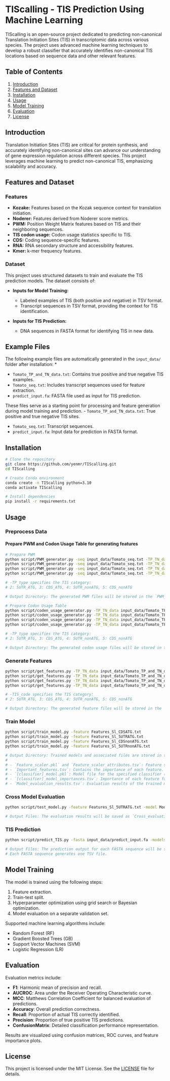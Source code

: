 # TIScalling - TIS Prediction Using Machine Learning

TIScalling is an open-source project dedicated to predicting non-canonical Translation Initiation Sites (TIS) in transcriptomic data across various species. The project uses advanced machine learning techniques to develop a robust classifier that accurately identifies non-canonical TIS locations based on sequence data and other relevant features.

## Table of Contents

1. [Introduction](#introduction)
2. [Features and Dataset](#features-and-dataset)
3. [Installation](#installation)
4. [Usage](#usage)
5. [Model Training](#model-training)
6. [Evaluation](#evaluation)
7. [License](#license)

## Introduction
Translation Initiation Sites (TIS) are critical for protein synthesis, and accurately identifying non-canonical sites can advance our understanding of gene expression regulation across different species. This project leverages machine learning to predict non-canonical TIS, emphasizing scalability and accuracy.

## Features and Dataset

### Features
- **Kozake:** Features based on the Kozak sequence context for translation initiation.
- **Noderer:** Features derived from Noderer score metrics.
- **PWM:** Position Weight Matrix features based on TIS and their neighboring sequences.
- **TIS codon usage:** Codon usage statistics specific to TIS.
- **CDS:** Coding sequence-specific features.
- **RNA:** RNA secondary structure and accessibility features.
- **Kmer:** k-mer frequency features.

### Dataset

This project uses structured datasets to train and evaluate the TIS prediction models. The dataset consists of:

- **Inputs for Model Training:**
  - Labeled examples of TIS (both positive and negative) in TSV format.
  - Transcript sequences in TSV format, providing the context for TIS identification.

- **Inputs for TIS Prediction:**
  - DNA sequences in FASTA format for identifying TIS in new data.

## Example Files

The following example files are automatically generated in the `input_data/` folder after installation:
*
  - `Tomato_TP_and_TN_data.txt`: Contains true positive and true negative TIS examples.
  - `Tomato_seq.txt`: Includes transcript sequences used for feature extraction.
  - `predict_input.fa`: FASTA file used as input for TIS prediction.

These files serve as a starting point for processing and feature generation during model training and prediction.  - `Tomato_TP_and_TN_data.txt`: True positive and true negative TIS sites.
  - `Tomato_seq.txt`: Transcript sequences.
  - `predict_input.fa`: Input data for prediction in FASTA format.

## Installation

```bash
# Clone the repository
git clone https://github.com/yenmr/TIScalling.git
cd TIScalling

# Create Conda environment
conda create -n TIScalling python=3.10
conda activate TIScalling

# Install dependencies
pip install -r requirements.txt
```

## Usage

### Preprocess Data

#### Prepare PWM and Codon Usage Table for generating features

```bash
# Prepare PWM 
python script/PWM_generator.py -seq input_data/Tomato_seq.txt -TP_TN_data input_data/Tomato_TP_and_TN_data.txt -filename PWM_Sl_5UTRATG.txt -TP_type 2
python script/PWM_generator.py -seq input_data/Tomato_seq.txt -TP_TN_data input_data/Tomato_TP_and_TN_data.txt -filename PWM_Sl_CDSATG.txt -TP_type 3
python script/PWM_generator.py -seq input_data/Tomato_seq.txt -TP_TN_data input_data/Tomato_TP_and_TN_data.txt -filename PWM_Sl_5UTRnonATG.txt -TP_type 4
python script/PWM_generator.py -seq input_data/Tomato_seq.txt -TP_TN_data input_data/Tomato_TP_and_TN_data.txt -filename PWM_Sl_CDSnonATG.txt -TP_type 5

# -TP_type specifies the TIS category:
# 2: 5UTR_ATG, 3: CDS_ATG, 4: 5UTR_nonATG, 5: CDS_nonATG

# Output Directory: The generated PWM files will be stored in the `PWM_library` folder.

# Prepare Codon Usage Table
python script/coden_usage_generator.py -TP_TN_data input_data/Tomato_TP_and_TN_data.txt -seq input_data/Tomato_seq.txt -TP_type 2 -filename TIS_codon_Sl_5UTRATG.txt -sp Sl
python script/coden_usage_generator.py -TP_TN_data input_data/Tomato_TP_and_TN_data.txt -seq input_data/Tomato_seq.txt -TP_type 3 -filename TIS_codon_Sl_CDSATG.txt -sp Sl
python script/coden_usage_generator.py -TP_TN_data input_data/Tomato_TP_and_TN_data.txt -seq input_data/Tomato_seq.txt -TP_type 4 -filename TIS_codon_Sl_5UTRnonATG.txt -sp Sl
python script/coden_usage_generator.py -TP_TN_data input_data/Tomato_TP_and_TN_data.txt -seq input_data/Tomato_seq.txt -TP_type 5 -filename TIS_codon_Sl_CDSnonATG.txt -sp Sl

# -TP_type specifies the TIS category:
# 2: 5UTR_ATG, 3: CDS_ATG, 4: 5UTR_nonATG, 5: CDS_nonATG

# Output Directory: The generated codon usage files will be stored in the `TIS_codon_library/` folder.
```

### Generate Features
```bash
python script/get_features.py -TP_TN_data input_data/Tomato_TP_and_TN_data.txt -seq input_data/Tomato_seq.txt -TIS_sp Sl -TIS_code 2
python script/get_features.py -TP_TN_data input_data/Tomato_TP_and_TN_data.txt -seq input_data/Tomato_seq.txt -TIS_sp Sl -TIS_code 3
python script/get_features.py -TP_TN_data input_data/Tomato_TP_and_TN_data.txt -seq input_data/Tomato_seq.txt -TIS_sp Sl -TIS_code 4
python script/get_features.py -TP_TN_data input_data/Tomato_TP_and_TN_data.txt -seq input_data/Tomato_seq.txt -TIS_sp Sl -TIS_code 5

# -TIS_code specifies the TIS category:
# 2: 5UTR_ATG, 3: CDS_ATG, 4: 5UTR_nonATG, 5: CDS_nonATG

# Output Directory: The generated feature files will be stored in the `feature/` folder.
```

### Train Model
```bash
python script/train_model.py -feature Features_Sl_CDSATG.txt
python script/train_model.py -feature Features_Sl_5UTRATG.txt
python script/train_model.py -feature Features_Sl_CDSnonATG.txt
python script/train_model.py -feature Features_Sl_5UTRnonATG.txt

# Output Directory: Trained models and associated files are stored in subdirectories named `Model_[feature name]` within the `model/` folder. The outputs include:
#
# - `Feature_scaler.pkl` and `Feature_scaler_attributes.tsv`: Feature scaling factors in PKL and TSV formats, respectively.
# - `Important_features.tsv`: Contains the importance of each feature.
# - `[classifier]_model.pkl`: Model file for the specified classifier (e.g., GradientBoosting, LogisticRegression, RandomForest, SVM) in PKL format.
# - `[classifier]_model_importances.tsv`: Importance of each feature for the corresponding classifier.
# - `Model_evaluation_results.tsv`: Evaluation results of the trained models.
```

### Cross Model Evaluation
```bash
python script/test_model.py -feature Features_Sl_5UTRATG.txt -model Model_Sl_5UTRATG,Model_Sl_CDSATG,Model_Sl_5UTRnonATG,Model_Sl_CDSnonATG

# Output Files: The evaluation results will be saved as `Cross_evaluation_result_[input feature name].tsv`.
```

### TIS Prediction
```bash
python script/predict_TIS.py -fasta input_data/predict_input.fa -models Model_Sl_5UTRATG,Model_Sl_CDSATG,Model_Sl_5UTRnonATG,Model_Sl_CDSnonATG

# Output Files: The prediction output for each FASTA sequence will be saved as `Predict_[FASTA header].tsv`.
# Each FASTA sequence generates one TSV file.
```

## Model Training

The model is trained using the following steps:
1. Feature extraction.
2. Train-test split.
3. Hyperparameter optimization using grid search or Bayesian optimization.
4. Model evaluation on a separate validation set.

Supported machine learning algorithms include:
- Random Forest (RF)
- Gradient Boosted Trees (GB)
- Support Vector Machines (SVM)
- Logistic Regression (LR)

## Evaluation

Evaluation metrics include:
- **F1**: Harmonic mean of precision and recall.
- **AUCROC**: Area under the Receiver Operating Characteristic curve.
- **MCC**: Matthews Correlation Coefficient for balanced evaluation of predictions.
- **Accuracy**: Overall prediction correctness.
- **Recall**: Proportion of actual TIS correctly identified.
- **Precision**: Proportion of true positive TIS predictions.
- **ConfusionMatrix**: Detailed classification performance representation.

Results are visualized using confusion matrices, ROC curves, and feature importance plots.

## License

This project is licensed under the MIT License. See the [LICENSE](LICENSE) file for details.


